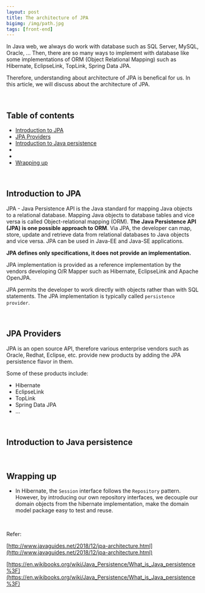 ```yaml
---
layout: post
title: The architecture of JPA
bigimg: /img/path.jpg
tags: [front-end]
---
```


In Java web, we always do work with database such as SQL Server, MySQL, Oracle, ... Then, there are so many ways to implement with database like some implementations of ORM (Object Relational Mapping) such as Hibernate, EclipseLink, TopLink, Spring Data JPA.

Therefore, understanding about architecture of JPA is benefical for us. In this article, we will discuss about the architecture of JPA. 

<br>

## Table of contents
- [Introduction to JPA](#introduction-to-jpa)
- [JPA Providers](#jpa-providers)
- [Introduction to Java persistence](#introduction-to-java-persistence)
- 
- 
- [Wrapping up](#wrapping-up)

<br>

## Introduction to JPA

JPA - Java Persistence API is the Java standard for mapping Java objects to a relational database. Mapping Java objects to database tables and vice versa is called Object-relational mapping (ORM). **The Java Persistence API (JPA) is one possible approach to ORM**. Via JPA, the developer can map, store, update and retrieve data from relational databases to Java objects and vice versa. JPA can be used in Java-EE and Java-SE applications.

**JPA defines only specifications, it does not provide an implementation.**

JPA implementation is provided as a reference implementation by the vendors developing O/R Mapper such as Hibernate, EclipseLink and Apache OpenJPA.

JPA permits the developer to work directly with objects rather than with SQL statements. The JPA implementation is typically called ```persistence provider```.

<br>

## JPA Providers
JPA is an open source API, therefore various enterprise vendors such as Oracle, Redhat, Eclipse, etc. provide new products by adding the JPA persistence flavor in them. 

Some of these products include: 
- Hibernate
- EclipseLink
- TopLink 
- Spring Data JPA
- ...

<br>

## Introduction to Java persistence




<br>

## Wrapping up
- In Hibernate, the ```Session``` interface follows the ```Repository``` pattern. However, by introducing our own repository interfaces, we decouple our domain objects from the hibernate implementation, make the domain model package easy to test and reuse.


<br>

Refer:

[http://www.javaguides.net/2018/12/jpa-architecture.html](http://www.javaguides.net/2018/12/jpa-architecture.html)

[https://en.wikibooks.org/wiki/Java_Persistence/What_is_Java_persistence%3F](https://en.wikibooks.org/wiki/Java_Persistence/What_is_Java_persistence%3F)

